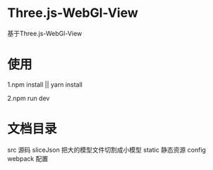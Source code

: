# Three.js-WebGl-View
基于Three.js-WebGl-View

# 使用
1.npm install || yarn install

2.npm run dev 

# 文档目录
src 源码
sliceJson 把大的模型文件切割成小模型
static 静态资源 
config webpack 配置